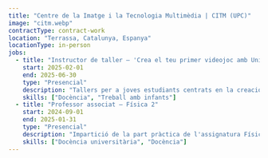 ```yaml
---
title: "Centre de la Imatge i la Tecnologia Multimèdia | CITM (UPC)"
image: "citm.webp"
contractType: contract-work
location: "Terrassa, Catalunya, Espanya"
locationType: in-person
jobs:
  - title: "Instructor de taller – 'Crea el teu primer videojoc amb Unity'"
    start: 2025-02-01
    end: 2025-06-30
    type: "Presencial"
    description: "Tallers per a joves estudiants centrats en la creació del seu primer videojoc amb Unity. Guiatge durant tot el procés de desenvolupament, des de la configuració bàsica de l'escena fins a la implementació de mecàniques interactives. Sessions pràctiques pensades per a principiants sense experiència prèvia."
    skills: ["Docència", "Treball amb infants"]
  - title: "Professor associat – Física 2"
    start: 2024-09-01
    end: 2025-01-31
    type: "Presencial"
    description: "Impartició de la part pràctica de l'assignatura Física 2 al grau de Desenvolupament de Videojocs. Aplicació de conceptes físics en el desenvolupament de videojocs mitjançant petits projectes on els estudiants implementaven mecàniques basades en física amb un motor propi."
    skills: ["Docència universitària", "Docència"]
---
```

